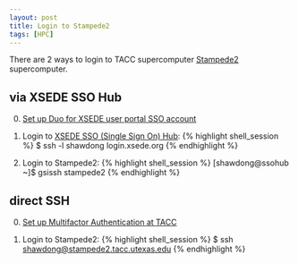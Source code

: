 ```yaml
---
layout: post
title: Login to Stampede2
tags: [HPC]
---
```


There are 2 ways to login to TACC supercomputer [Stampede2](https://www.tacc.utexas.edu/systems/stampede2) supercomputer.<!-- more -->

## via XSEDE SSO Hub
0) [Set up Duo for XSEDE user portal SSO account](https://portal.xsede.org/mfa)

1) Login to [XSEDE SSO (Single Sign On) Hub](https://portal.xsede.org/single-sign-on-hub):
{% highlight shell_session %}
$ ssh -l shawdong login.xsede.org
{% endhighlight %}

2) Login to Stampede2:
{% highlight shell_session %}
[shawdong@ssohub ~]$ gsissh stampede2
{% endhighlight %}

## direct SSH
0) [Set up Multifactor Authentication at TACC](https://portal.tacc.utexas.edu/tutorials/multifactor-authentication)

1) Login to Stampede2:
{% highlight shell_session %}
$ ssh shawdong@stampede2.tacc.utexas.edu
{% endhighlight %}
